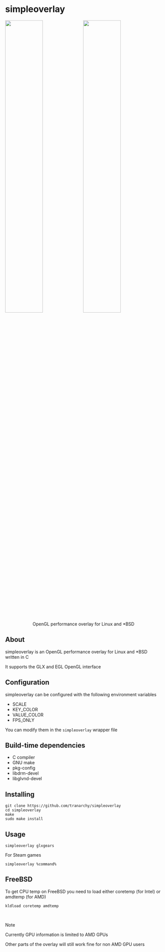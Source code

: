 # simpleoverlay
<p float="left">
<img width=49% src="https://github.com/user-attachments/assets/67ea83b1-2820-43c6-912a-5fa07afcddf5" />
<img width=49% src="https://github.com/user-attachments/assets/2dde7d71-bee5-4435-b491-e122a9052467" />
</p>

<p align="center">OpenGL performance overlay for Linux and *BSD</p>

## About

simpleoverlay is an OpenGL performance overlay for Linux and *BSD written in C

It supports the GLX and EGL OpenGL interface

## Configuration

simpleoverlay can be configured with the following environment variables

- SCALE
- KEY_COLOR
- VALUE_COLOR
- FPS_ONLY

You can modify them in the `simpleoverlay` wrapper file

## Build-time dependencies
- C compiler
- GNU make
- pkg-config
- libdrm-devel
- libglvnd-devel

## Installing

```
git clone https://github.com/tranarchy/simpleoverlay
cd simpleoverlay
make
sudo make install
```

## Usage

```
simpleoverlay glxgears
```

For Steam games

```
simpleoverlay %command%
```

## FreeBSD

To get CPU temp on FreeBSD you need to load either coretemp (for Intel) or amdtemp (for AMD)

```
kldload coretemp amdtemp
```

<br>

> [!NOTE]
> Currently GPU information is limited to AMD GPUs
>
> Other parts of the overlay will still work fine for non AMD GPU users
